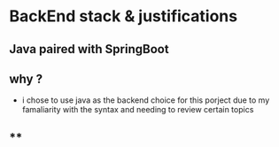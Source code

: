 # BackEnd stack & justifications 


## **Java paired with SpringBoot**

## why ? 
- i chose to use java as the backend choice for this porject due to my famaliarity with the syntax and
  needing to review certain topics

##  **
